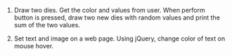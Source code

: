 1. Draw two dies. Get the color and values from user. When perform button is pressed, draw two new dies with random values and print the sum of the two values.

2. Set text and image on a web page. Using jQuery, change color of text on mouse hover.